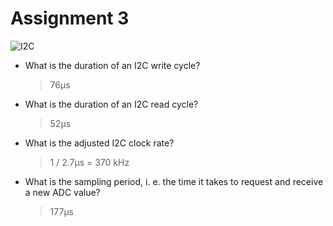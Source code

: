 # Assignment 3

![I2C](https://user-images.githubusercontent.com/43907020/205264998-df320da8-8eb8-4dfe-9f5f-03b5a34760ac.png)

- What is the duration of an I2C write cycle?
  > 76µs

- What is the duration of an I2C read cycle?
  > 52µs

- What is the adjusted I2C clock rate?
  > 1 / 2.7µs = 370 kHz

- What is the sampling period, i. e. the time it takes to request and receive a new ADC value?
  > 177µs
